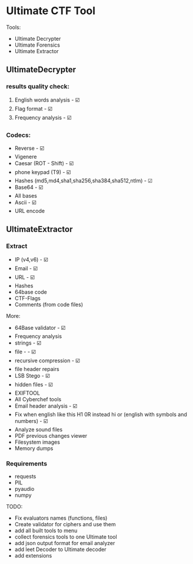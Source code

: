 # Ultimate CTF Tool
Tools:
* Ultimate Decrypter
* Ultimate Forensics
* Ultimate Extractor

## UltimateDecrypter

### results quality check:
1) English words analysis - ☑️
2) Flag format - ☑️
3) Frequency analysis - ☑️

### Codecs:
* Reverse - ☑️
* Vigenere
* Caesar  (ROT - Shift) - ☑️
* phone keypad (T9) - ☑️
* Hashes (md5,md4,sha1,sha256,sha384,sha512,ntlm) - ☑
* Base64 - ☑️
* All bases
* Ascii - ☑️
* URL encode


## UltimateExtractor

### Extract
* IP (v4,v6) - ☑️
* Email - ☑️
* URL - ☑️
* Hashes
* 64base code
* CTF-Flags
* Comments (from code files)


More:
* 64Base validator - ☑️
* Frequency analysis
* strings  - ☑️
* file  - - ☑️
* recursive compression - ☑️
* file header repairs
* LSB Stego  - ☑️
* hidden files - ☑️
* EXIFTOOL
* All Cyberchef tools
* Email header analysis - ☑️
* Fix when english like this H1 0R instead hi or (english with symbols and numbers) - ☑️
* Analyze sound files
* PDF previous changes viewer
* Filesystem images
* Memory dumps

### Requirements
* requests
* PIL
* pyaudio
* numpy


TODO:
* Fix evaluators names (functions, files)
* Create validator for ciphers and use them
* add all built tools to menu
* collect forensics tools to one Ultimate tool
* add json output format for email analyzer
* add leet Decoder to Ultimate decoder
* add extensions 
